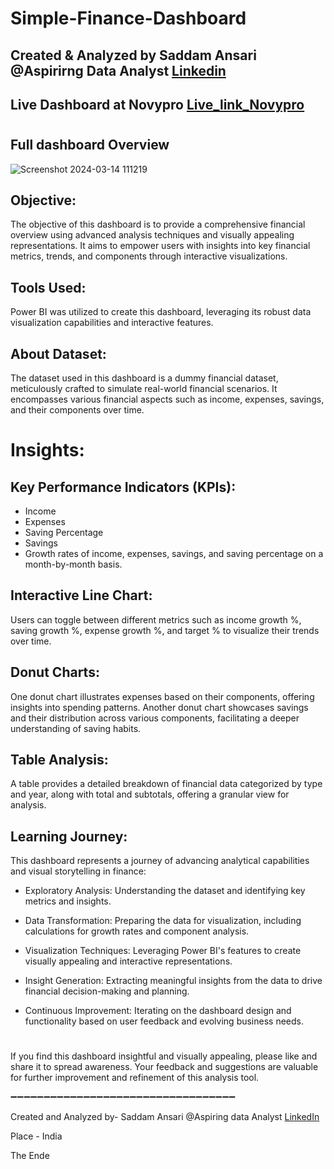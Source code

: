 # Simple-Finance-Dashboard
## Created & Analyzed by Saddam Ansari @Aspirirng Data Analyst [Linkedin](https://www.linkedin.com/in/saddam-ansari-dataanalyst/)
## Live Dashboard at Novypro [Live_link_Novypro](https://www.novypro.com/project/finance-dashboard-by--saddam-ansari)
#

## Full dashboard Overview

![Screenshot 2024-03-14 111219](https://github.com/user-saddam123/Simple-Finance-Dashboard/assets/123800896/c307be8f-7d03-416a-a0c7-9f7f0584c23b)


## Objective:
The objective of this dashboard is to provide a comprehensive financial overview using advanced analysis techniques and visually appealing representations. It aims to empower users with insights into key financial metrics, trends, and components through interactive visualizations.

## Tools Used:
Power BI was utilized to create this dashboard, leveraging its robust data visualization capabilities and interactive features.

## About Dataset:
The dataset used in this dashboard is a dummy financial dataset, meticulously crafted to simulate real-world financial scenarios. It encompasses various financial aspects such as income, expenses, savings, and their components over time.

# Insights:

## Key Performance Indicators (KPIs):
 * Income
 * Expenses
 * Saving Percentage
 * Savings
 * Growth rates of income, expenses, savings, and saving percentage on a month-by-month basis.

## Interactive Line Chart:
Users can toggle between different metrics such as income growth %, saving growth %, expense growth %, and target % to visualize their trends over time.

## Donut Charts:
One donut chart illustrates expenses based on their components, offering insights into spending patterns.
Another donut chart showcases savings and their distribution across various components, facilitating a deeper understanding of saving habits.

## Table Analysis:
A table provides a detailed breakdown of financial data categorized by type and year, along with total and subtotals, offering a granular view for analysis.

## Learning Journey:
This dashboard represents a journey of advancing analytical capabilities and visual storytelling in finance:

 * Exploratory Analysis: Understanding the dataset and identifying key metrics and insights.

 * Data Transformation: Preparing the data for visualization, including calculations for growth rates and component analysis.

 * Visualization Techniques: Leveraging Power BI's features to create visually appealing and interactive representations.

 * Insight Generation: Extracting meaningful insights from the data to drive financial decision-making and planning.

 * Continuous Improvement: Iterating on the dashboard design and functionality based on user feedback and evolving business needs.

#

If you find this dashboard insightful and visually appealing, please like and share it to spread awareness. Your feedback and suggestions are valuable for further improvement and refinement of this analysis tool.

➖➖➖➖➖➖➖➖➖➖➖➖➖➖➖➖➖➖➖➖➖➖➖➖➖➖➖➖➖➖➖➖➖➖

Created and Analyzed by- Saddam Ansari @Aspiring data Analyst [LinkedIn](https://www.linkedin.com/in/saddam-ansari-dataanalyst/)

Place - India

The Ende
